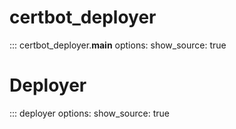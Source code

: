 # certbot_deployer

::: certbot_deployer.__main__
    options:
      show_source: true

# Deployer

::: deployer
    options:
      show_source: true

